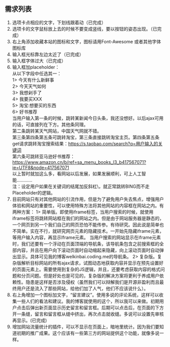 ## 需求列表
1.	选项卡点相应的文字，下划线跟着动（已完成）
2.	选项卡的文字鼠标放上去的时候不要变成竖线，要以按钮的姿态出现。（已完成）
3.	右上角添加收藏本站的图标和文字，图标请用Font-Awesome 或者其他字体图标库
4.	输入框光标靠左边太近了（已完成）
5.	输入框字体过大（已完成）
6.	输入框加placeholder：  
	从以下字段中任选其一：  
	1>	今天有什么新鲜事  
	2>	今天天气如何  
	3>	我想剁手了  
	4>	我要买XXX  
	5>	淘宝:想要买的东西  
	6>	好书推荐  
	当用户输入第一条的时候，跳转某新闻今日头条，我还没想好。以后ajax可用的话，可直接列在下方。其他条同理。  
	第二条跳转某天气网站，中国天气网就不错。  
	第三条第四条第五条可跳转淘宝，第三条直接跳转淘宝主页。第四条第五条get请求跳转淘宝搜索结果：https://s.taobao.com/search?q=用户输入的关键词  
	第六条可跳转亚马逊好书推荐：https://www.amazon.cn/b/ref=sa_menu_books_l3_b417567071?ie=UTF8&node=417567071  
	以上暂时就加这么多，看网站以后发展，如果发展顺利，可上人工智能…………  
	注：设定用户如果在关键词的结尾加反斜杠\，就正常跳转BING而不走Placeholder的逻辑。  
7.	目前网站只有对其他网站的引流作用，但是为了避免用户失去焦点，增强用户体验和网站的重要性，可以使用特殊方法将其他网站的内容框在网站之内。有两种方案：
	1>	简单版。即使用iframe标签，当用户搜索的时候，就使用iframe标签将跳转网站框在我们的网站之内。但是由于网站服务器是静态的，一个网页到另一个我们自己的网页恐怕不能传参。有待研究。因此说是简单也不简单。实在不行，就研究网页元素的隐藏技术。一开始先隐藏iframe元素，等用户输入内容，再显示Iframe元素。
	当用户搜索的网站显示在iframe元素时，我们还要有一个浮动在页面顶端的导航条，该导航条包含之前搜索框的全部内容，并且在用户向下滚动页面时自动缩起来隐藏，向上滚动页面时自动弹出显示。具体可见我的博客welkinbai.coding.me的导航条。
	2>	复杂版。复杂版解析目标网站的所有ajax请求，试图动态地获取内容并显示在预先设置好的页面元素上。需要使用到复杂的JS逻辑，并且，还要考虑获取内容的格式问题和分页问题。但是好处也是可见的，复杂版的解决方案将更利于养成用户依赖性。隐患是这样是否涉及侵权（虽然我们可以辩解我们是开源非盈利而且最终用户还是流入了那些网站，给他们加了人气，他们不应该说什么）。
8.	右上角增加一个图标加文字，“留言建议”。使用多说的评论系统，这样可以收集一些人们的看法和建议。我的博客就使用的这个，所以我可以来做。初期用户点击后弹出新页面显示历史留言和留言框。后期可以点击后，在页面的下方开一条缝，留言和留言框从缝中挤出，再次点击就收缝。多说可以设置先审核再显示。(已完成)
9.	增加网站流量统计的插件，可以不显示在页面上，暗地里统计。因为我们要知道初期的推广成果。这个应该有一些第三方的网站提供这个功能，就像多说一样。

